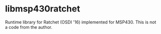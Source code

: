 # libmsp430ratchet

Runtime library for Ratchet (OSDI '16) implemented for MSP430.
This is not a code from the author. 
